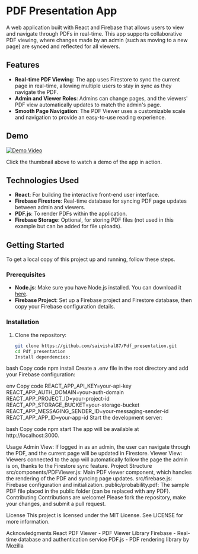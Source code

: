 # PDF Presentation App

A web application built with React and Firebase that allows users to view and navigate through PDFs in real-time. This app supports collaborative PDF viewing, where changes made by an admin (such as moving to a new page) are synced and reflected for all viewers. 

## Features

- **Real-time PDF Viewing**: The app uses Firestore to sync the current page in real-time, allowing multiple users to stay in sync as they navigate the PDF.
- **Admin and Viewer Roles**: Admins can change pages, and the viewers' PDF view automatically updates to match the admin's page.
- **Smooth Page Navigation**: The PDF Viewer uses a customizable scale and navigation to provide an easy-to-use reading experience.

## Demo

[![Demo Video](https://img.youtube.com/vi/YOUR_VIDEO_ID/0.jpg)](https://www.youtube.com/watch?v=YOUR_VIDEO_ID)

Click the thumbnail above to watch a demo of the app in action.

## Technologies Used

- **React**: For building the interactive front-end user interface.
- **Firebase Firestore**: Real-time database for syncing PDF page updates between admin and viewers.
- **PDF.js**: To render PDFs within the application.
- **Firebase Storage**: Optional, for storing PDF files (not used in this example but can be added for file uploads).

## Getting Started

To get a local copy of this project up and running, follow these steps.

### Prerequisites

- **Node.js**: Make sure you have Node.js installed. You can download it [here](https://nodejs.org/).
- **Firebase Project**: Set up a Firebase project and Firestore database, then copy your Firebase configuration details.

### Installation

1. Clone the repository:

   ```bash
   git clone https://github.com/saivishal87/Pdf_presentation.git
   cd Pdf_presentation
   Install dependencies:

bash
Copy code
npm install
Create a .env file in the root directory and add your Firebase configuration:

env
Copy code
REACT_APP_API_KEY=your-api-key
REACT_APP_AUTH_DOMAIN=your-auth-domain
REACT_APP_PROJECT_ID=your-project-id
REACT_APP_STORAGE_BUCKET=your-storage-bucket
REACT_APP_MESSAGING_SENDER_ID=your-messaging-sender-id
REACT_APP_APP_ID=your-app-id
Start the development server:

bash
Copy code
npm start
The app will be available at http://localhost:3000.

Usage
Admin View:
If logged in as an admin, the user can navigate through the PDF, and the current page will be updated in Firestore.
Viewer View:
Viewers connected to the app will automatically follow the page the admin is on, thanks to the Firestore sync feature.
Project Structure
src/components/PDFViewer.js: Main PDF viewer component, which handles the rendering of the PDF and syncing page updates.
src/firebase.js: Firebase configuration and initialization.
public/probability.pdf: The sample PDF file placed in the public folder (can be replaced with any PDF).
Contributing
Contributions are welcome! Please fork the repository, make your changes, and submit a pull request.

License
This project is licensed under the MIT License. See LICENSE for more information.

Acknowledgments
React PDF Viewer - PDF Viewer Library
Firebase - Real-time database and authentication service
PDF.js - PDF rendering library by Mozilla
